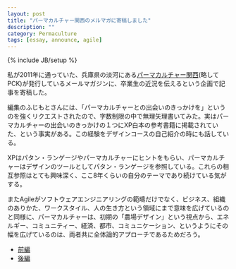 ```yaml
---
layout: post
title: "パーマカルチャー関西のメルマガに寄稿しました"
description: ""
category: Permaculture
tags: [essay, announce, agile]
---
```

{% include JB/setup %}

私が2011年に通っていた、兵庫県の淡河にある[パーマカルチャー関西](http://percul-k.jimdo.com/)(略してPCK)が発行しているメールマガジンに、卒業生の近況を伝えるという企画で記事を寄稿した。

編集のふじもとさんには、「パーマカルチャーとの出会いのきっかけを」というのを強くリクエストされたので、字数制限の中で無理矢理書いてみた。実はパーマカルチャーの出会いのきっかけの１つにXP白本の参考書籍に掲載されていた、という事実がある。この経験をデザインコースの自己紹介の時にも話している。

XPはパタン・ランゲージやパーマカルチャーにヒントをもらい、パーマカルチャーはデザインのツールとしてパタン・ランゲージを参照している。これらの相互参照はとても興味深く、ここ8年くらいの自分のテーマであり続けている気がする。

またAgileがソフトウェアエンジニアリングの範疇だけでなく、ビジネス、組織のありかた、ワークスタイル、人の生き方という領域にまで意味を広げているのと同様に、パーマカルチャーは、初期の「農場デザイン」という視点から、エネルギー、コミュニティー、経済、都市、コミュニケーション、というようにその幅を広げているのは、両者共に全体論的アプローチであるためだろう。

* [前編](/pages/pc/column_vol1.html)
* [後編](/pages/pc/column_vol2.html)